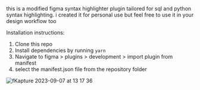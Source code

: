 this is a modified figma syntax highlighter plugin tailored for sql and python syntax highlighting. i created it for personal use but feel free to use it in your design workflow too

Installation instructions:

1. Clone this repo
2. Install dependencies by running `yarn`
3. Navigate to figma > plugins > development > import plugin from manifest
4. select the manifest.json file from the repository folder

![fKapture 2023-09-07 at 13 17 36](https://github.com/jxjshaw/figma-syntax-highlight/assets/8213286/9564c238-8f55-4dd8-9918-a60b8c9ca9e0)
